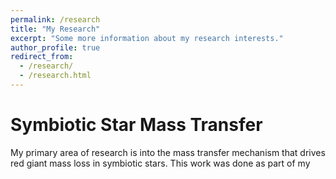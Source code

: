 ```yaml
---
permalink: /research
title: "My Research"
excerpt: "Some more information about my research interests."
author_profile: true
redirect_from: 
  - /research/
  - /research.html
---
```


Symbiotic Star Mass Transfer
=====

My primary area of research is into the mass transfer mechanism that drives red giant mass loss in symbiotic stars. This work was done as part of my 
